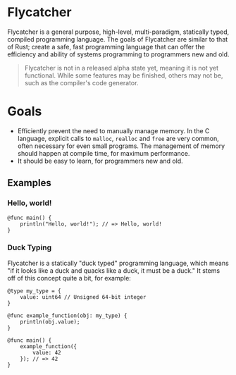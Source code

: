 # Flycatcher
Flycatcher is a general purpose, high-level, multi-paradigm, statically typed, compiled programming language.  The goals of Flycatcher are similar to that of Rust; create a safe, fast programming language that can offer the efficiency and ability of systems programming to programmers new and old.

> Flycatcher is not in a released alpha state yet, meaning it is not yet functional.  While some features may be finished, others may not be, such as the compiler's code generator.

# Goals
- Efficiently prevent the need to manually manage memory.  In the C language, explicit calls to `malloc`, `realloc` and `free` are very common, often necessary for even small programs.  The management of memory should happen at compile time, for maximum performance.
- It should be easy to learn, for programmers new and old.

## Examples
### Hello, world!
```flycatcher
@func main() {
    println("Hello, world!"); // => Hello, world!
}
```

### Duck Typing
Flycatcher is a statically "duck typed" programming language, which means "if it looks like a duck and quacks like a duck, it must be a duck."  It stems off of this concept quite a bit, for example:

```flycatcher
@type my_type = {
    value: uint64 // Unsigned 64-bit integer
}

@func example_function(obj: my_type) {
    println(obj.value);
}

@func main() {
    example_function({
        value: 42
    }); // => 42
}
```